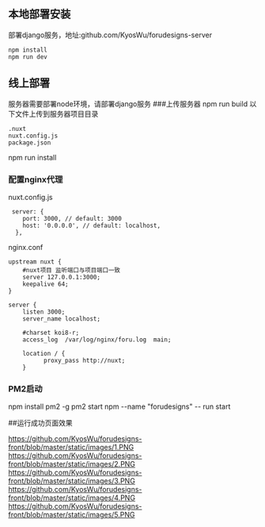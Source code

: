 ## 本地部署安装
部署django服务，地址:github.com/KyosWu/forudesigns-server
```
npm install
npm run dev
```
## 线上部署
服务器需要部署node环境，请部署django服务
###上传服务器
npm run build
以下文件上传到服务器项目目录
```
.nuxt
nuxt.config.js
package.json
```
npm run install
### 配置nginx代理
nuxt.config.js
```
 server: {
    port: 3000, // default: 3000
    host: '0.0.0.0', // default: localhost,
  },
```
nginx.conf
```
upstream nuxt {
    #nuxt项目 监听端口与项目端口一致
    server 127.0.0.1:3000;
    keepalive 64;
}

server {
    listen 3000;
    server_name localhost;

    #charset koi8-r;
    access_log  /var/log/nginx/foru.log  main;

    location / {
		  proxy_pass http://nuxt;
    }
```
### PM2启动
npm install pm2 -g
pm2 start npm --name "forudesigns" -- run start


##运行成功页面效果

https://github.com/KyosWu/forudesigns-front/blob/master/static/images/1.PNG
https://github.com/KyosWu/forudesigns-front/blob/master/static/images/2.PNG
https://github.com/KyosWu/forudesigns-front/blob/master/static/images/3.PNG
https://github.com/KyosWu/forudesigns-front/blob/master/static/images/4.PNG
https://github.com/KyosWu/forudesigns-front/blob/master/static/images/5.PNG

